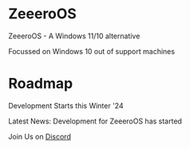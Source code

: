 # ZeeeroOS
ZeeeroOS - A Windows 11/10 alternative


Focussed on Windows 10 out of support machines

# Roadmap
Development Starts this Winter '24

Latest News:
Development for ZeeeroOS has started


Join Us on [Discord](https://discord.gg/nPVgAzHcnn)

